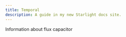 ```yaml
---
title: Temporal
description: A guide in my new Starlight docs site.
---
```


Information about flux capacitor 
